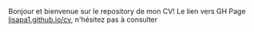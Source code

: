 Bonjour et bienvenue sur le repository de mon CV! Le lien vers GH Page <a href="https://lisapa1.github.io/cv/" target="_blank">lisapa1.github.io/cv</a>, n'hésitez pas à consulter
